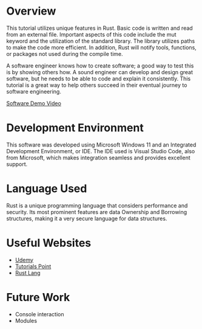 # Overview

This tutorial utilizes unique features in Rust. Basic code is written and read from an external file. Important aspects of this code include the mut keyword and the utilization of the standard library. The library utilizes paths to make the code more efficient. In addition, Rust will notify tools, functions, or packages not used during the compile time.

A software engineer knows how to create software; a good way to test this is by showing others how. A sound engineer can develop and design great software, but he needs to be able to code and explain it consistently. This tutorial is a great way to help others succeed in their eventual journey to software engineering.

[Software Demo Video](https://youtu.be/tEm00kS9a_k)

# Development Environment

This software was developed using Microsoft Windows 11 and an Integrated Development Environment, or IDE. The IDE used is Visual Studio Code, also from Microsoft, which makes integration seamless and provides excellent support.

# Language Used

Rust is a unique programming language that considers performance and security. Its most prominent features are data Ownership and Borrowing structures, making it a very secure language for data structures.

# Useful Websites

- [Udemy](https://www.udemy.com/course/rust-the-complete-developers-guide)
- [Tutorials Point](https://www.tutorialspoint.com/rust/index.htm)
- [Rust Lang](https://www.rust-lang.org/)

# Future Work

- Console interaction
- Modules
